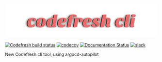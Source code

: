 <p align="center"><img src="./assets/cf.png" alt="Argo Logo"></p>

[![Codefresh build status]( https://g.codefresh.io/api/badges/pipeline/codefresh-inc/cli-v2%2Frelease?type=cf-1)]( https://g.codefresh.io/public/accounts/codefresh-inc/pipelines/new/60881f8199c9564ef31aac61)
[![codecov](https://codecov.io/gh/codefresh-io/cli-v2/branch/main/graph/badge.svg?token=IDyZNfRUfY)](https://codecov.io/gh/codefresh-io/cli-v2)
[![Documentation Status](https://readthedocs.org/projects/cli-v2/badge/?version=latest)](https://cli-v2.readthedocs.io/en/latest/?badge=latest)
[![slack](https://img.shields.io/badge/slack-codefresh-brightgreen.svg?logo=slack)](https://codefresh.slack.com/archives/C01FG6M5KDY/)

New Codefresh cli tool, using argocd-autopilot